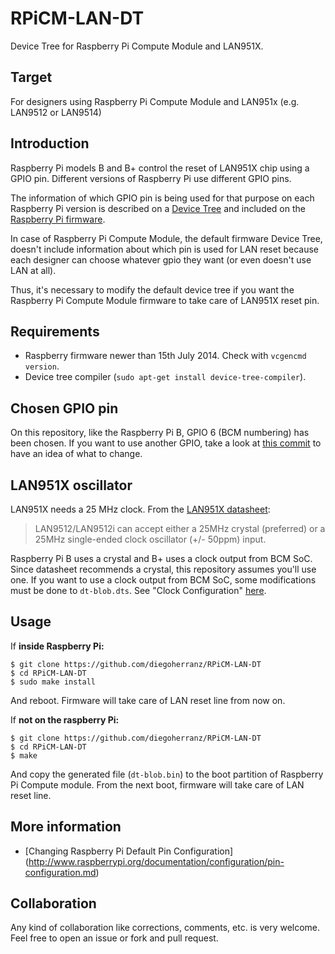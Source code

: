 RPiCM-LAN-DT
============

Device Tree for Raspberry Pi Compute Module and LAN951X.

Target
------
For designers using Raspberry Pi Compute Module and LAN951x (e.g. LAN9512 or LAN9514)

Introduction
------------
Raspberry Pi models B and B+ control the reset of LAN951X chip using a GPIO pin. Different versions of Raspberry Pi use different GPIO pins.

The information of which GPIO pin is being used for that purpose on each Raspberry Pi version is described on a [Device Tree](http://en.wikipedia.org/wiki/Device_tree) and included on the [Raspberry Pi firmware](https://github.com/raspberrypi/firmware).

In case of Raspberry Pi Compute Module, the default firmware Device Tree, doesn't include information about which pin is used for LAN reset because each designer can choose whatever gpio they want (or even doesn't use LAN at all).

Thus, it's necessary to modify the default device tree if you want the Raspberry Pi Compute Module firmware to take care of LAN951X reset pin.

Requirements
------------
 - Raspberry firmware newer than 15th July 2014. Check with `vcgencmd version`.
 - Device tree compiler (`sudo apt-get install device-tree-compiler`).

Chosen GPIO pin
---------------
On this repository, like the Raspberry Pi B, GPIO 6 (BCM numbering) has been chosen. If you want to use another GPIO, take a look at [this commit](https://github.com/diegoherranz/RPiCM-LAN-DT/commit/8fd1b25e71f0dd1fdaaa424efa5ac7d270eaba5b) to have an idea of what to change.

LAN951X oscillator
------------------
LAN951X needs a 25 MHz clock. From the [LAN951X datasheet](http://ww1.microchip.com/downloads/en/DeviceDoc/9512.pdf):

> LAN9512/LAN9512i can accept either a 25MHz crystal (preferred)
> or a 25MHz single-ended clock oscillator (+/- 50ppm) input.

Raspberry Pi B uses a crystal and B+ uses a clock output from BCM SoC. Since datasheet recommends a crystal, this repository assumes you'll use one.
If you want to use a clock output from BCM SoC, some modifications must be done to `dt-blob.dts`. See "Clock Configuration" [here](http://www.raspberrypi.org/documentation/configuration/pin-configuration.md).

Usage
-----
If **inside Raspberry Pi:**

    $ git clone https://github.com/diegoherranz/RPiCM-LAN-DT
    $ cd RPiCM-LAN-DT
    $ sudo make install
And reboot. Firmware will take care of LAN reset line from now on.


If **not on the raspberry Pi:**

    $ git clone https://github.com/diegoherranz/RPiCM-LAN-DT
    $ cd RPiCM-LAN-DT
    $ make
And copy the generated file (`dt-blob.bin`) to the boot partition of Raspberry Pi Compute module. From the next boot, firmware will take care of LAN reset line.

More information
----------------
 - [Changing Raspberry Pi Default Pin Configuration] (http://www.raspberrypi.org/documentation/configuration/pin-configuration.md)

Collaboration
-------------
Any kind of collaboration like corrections, comments, etc. is very welcome. Feel free to open an issue or fork and pull request.
